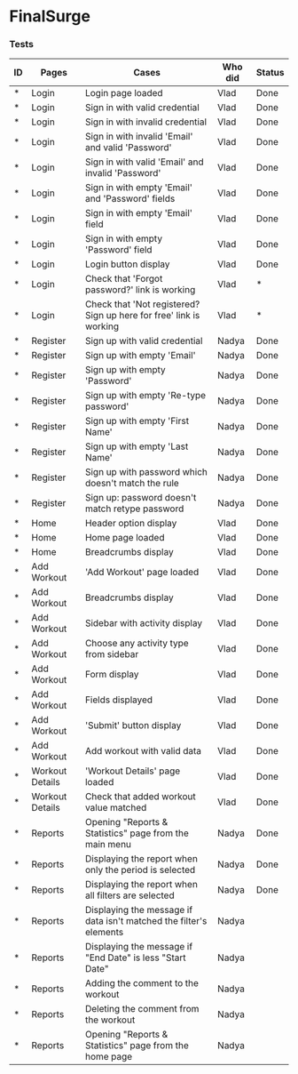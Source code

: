 # FinalSurge

### Tests

| ID  | Pages           | Cases                                                              | Who did | Status | 
|-----|-----------------|--------------------------------------------------------------------|---------|--------|
| *   | Login           | Login page loaded                                                  | Vlad    | Done   |
| *   | Login           | Sign in with valid credential                                      | Vlad    | Done   |
| *   | Login           | Sign in with invalid credential                                    | Vlad    | Done   |
| *   | Login           | Sign in with invalid 'Email' and valid 'Password'                  | Vlad    | Done   |
| *   | Login           | Sign in with valid 'Email' and invalid 'Password'                  | Vlad    | Done   |
| *   | Login           | Sign in with empty 'Email' and 'Password' fields                   | Vlad    | Done   |
| *   | Login           | Sign in with empty 'Email' field                                   | Vlad    | Done   |
| *   | Login           | Sign in with empty 'Password' field                                | Vlad    | Done   |
| *   | Login           | Login button display                                               | Vlad    | Done   |
| *   | Login           | Check that 'Forgot password?' link is working                      | Vlad    | *      |
| *   | Login           | Check that 'Not registered? Sign up here for free' link is working | Vlad    | *      |
| *   | Register        | Sign up with valid credential                                      | Nadya   | Done   |
| *   | Register        | Sign up with empty 'Email'                                         | Nadya   | Done   |
| *   | Register        | Sign up with empty 'Password'                                      | Nadya   | Done   |
| *   | Register        | Sign up with empty 'Re-type password'                              | Nadya   | Done   |
| *   | Register        | Sign up with empty 'First Name'                                    | Nadya   | Done   |
| *   | Register        | Sign up with empty 'Last Name'                                     | Nadya   | Done   |
| *   | Register        | Sign up with password which doesn't match the rule                 | Nadya   | Done   |
| *   | Register        | Sign up: password doesn't match retype password                    | Nadya   | Done   |
| *   | Home            | Header option display                                              | Vlad    | Done   |
| *   | Home            | Home page loaded                                                   | Vlad    | Done   |
| *   | Home            | Breadcrumbs display                                                | Vlad    | Done   |
| *   | Add Workout     | 'Add Workout' page loaded                                          | Vlad    | Done   |
| *   | Add Workout     | Breadcrumbs display                                                | Vlad    | Done   |
| *   | Add Workout     | Sidebar with activity display                                      | Vlad    | Done   |
| *   | Add Workout     | Choose any activity type from sidebar                              | Vlad    | Done   |
| *   | Add Workout     | Form display                                                       | Vlad    | Done   |
| *   | Add Workout     | Fields displayed                                                   | Vlad    | Done   |
| *   | Add Workout     | 'Submit' button display                                            | Vlad    | Done   |
| *   | Add Workout     | Add workout with valid data                                        | Vlad    | Done   |
| *   | Workout Details | 'Workout Details' page loaded                                      | Vlad    | Done   |
| *   | Workout Details | Check that added workout value matched                             | Vlad    | Done   |
| *   | Reports         | Opening "Reports & Statistics" page from the main menu             | Nadya   | Done   |
| *   | Reports         | Displaying the report when only the period is selected             | Nadya   | Done   |
| *   | Reports         | Displaying the report when all filters are selected                | Nadya   | Done   |
| *   | Reports         | Displaying the message if data isn't matched the filter's elements | Nadya   |        |
| *   | Reports         | Displaying the message if "End Date" is less "Start Date"          | Nadya   |        |
| *   | Reports         | Adding the comment to the workout                                  | Nadya   |        |
| *   | Reports         | Deleting the comment from the workout                              | Nadya   |        |
| *   | Reports         | Opening "Reports & Statistics" page from the home page             | Nadya   |        |
